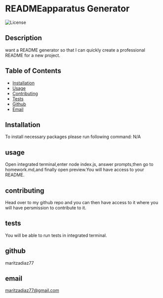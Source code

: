 # READMEapparatus Generator
![License](https://img.shields.io/badge/License-MIT-blue.svg)

## Description

 want a README generator so that I can quickly create a professional README for a new project.

## Table of Contents
* [Installation](#installation)
* [Usage](#usage)
* [Contributing](#contributing)
* [Tests](#tests)
* [Github](#github)
* [Email](#email)

## Installation

To install necessary packages please run following command:
N/A

## usage
Open integrated terminal,enter node index.js, answer prompts,then go to homework.md,and finally open preview.You will have access to your README.
## contributing
Head over to my github repo and you can then have access to it where you will have persmission to contribute to it.
## tests
You will be able to run tests in integrated terminal.
## github
maritzadiaz77
## email
maritzadiaz77@gmail.com

